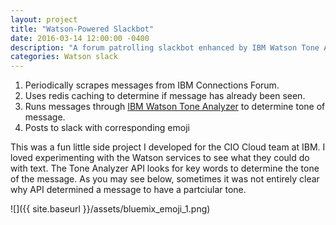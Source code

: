 ```yaml
---
layout: project
title: "Watson-Powered Slackbot"
date: 2016-03-14 12:00:00 -0400
description: "A forum patrolling slackbot enhanced by IBM Watson Tone Analyzer API."
categories: Watson slack
---
```


1. Periodically scrapes messages from IBM Connections Forum.
2. Uses redis caching to determine if message has already been seen.
3. Runs messages through [IBM Watson Tone Analyzer](https://www.ibm.com/watson/developercloud/tone-analyzer.html) to determine tone of message.
4. Posts to slack with corresponding emoji

This was a fun little side project I developed for the CIO Cloud team at IBM. I loved experimenting with the Watson services to see what they could do with text. The Tone Analyzer API looks for key words to determine the tone of the message. As you may see below, sometimes it was not entirely clear why API determined a message to have a partciular tone.  

![]({{ site.baseurl }}/assets/bluemix_emoji_1.png)
